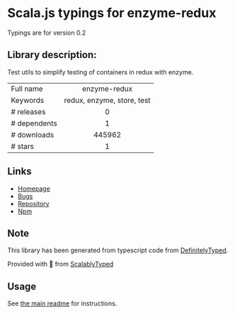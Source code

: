 
# Scala.js typings for enzyme-redux

Typings are for version 0.2

## Library description:
Test utils to simplify testing of containers in redux with enzyme.

|                    |                 |
| ------------------ | :-------------: |
| Full name          | enzyme-redux |
| Keywords           | redux, enzyme, store, test |
| # releases         | 0 |
| # dependents       | 1 |
| # downloads        | 445962 |
| # stars            | 1 |

## Links
- [Homepage](https://github.com/Knegusen/enzyme-redux#readme)
- [Bugs](https://github.com/Knegusen/enzyme-redux/issues)
- [Repository](https://github.com/Knegusen/enzyme-redux)
- [Npm](https://www.npmjs.com/package/enzyme-redux)
    


## Note
This library has been generated from typescript code from [DefinitelyTyped](https://definitelytyped.org).

Provided with :purple_heart: from [ScalablyTyped](https://github.com/oyvindberg/ScalablyTyped)

## Usage
See [the main readme](../../readme.md) for instructions.


